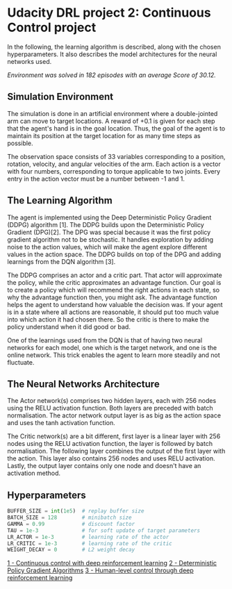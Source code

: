 # Udacity DRL project 2: Continuous Control project

In the following, the learning algorithm is described, along with the chosen hyperparameters. It also describes the model architectures for the neural networks used.

_Environment was solved in 182 episodes with an average Score of 30.12._


## Simulation Environment

The simulation is done in an artificial environment where a double-jointed arm can move to target locations. A reward of +0.1 is given for each step that the agent's hand is in the goal location. Thus, the goal of the agent is to maintain its position at the target location for as many time steps as possible.

The observation space consists of 33 variables corresponding to a position, rotation, velocity, and angular velocities of the arm. Each action is a vector with four numbers, corresponding to torque applicable to two joints. Every entry in the action vector must be a number between -1 and 1.


## The Learning Algorithm 

The agent is implemented using the Deep Deterministic Policy Gradient (DDPG) algorithm [1]. The DDPG builds upon the Deterministic Policy Gradient (DPG)[2]. The DPG was special because it was the first policy gradient algorithm not to be stochastic. It handles exploration by adding noise to the action values, which will make the agent explore different values in the action space. The DDPG builds on top of the DPG and adding learnings from the DQN algorithm [3]. 

The DDPG comprises an actor and a critic part. That actor will approximate the policy, while the critic approximates an advantage function. Our goal is to create a policy which will recommend the right actions in each state, so why the advantage function then, you might ask. The advantage function helps the agent to understand how valuable the decision was. If your agent is in a state where all actions are reasonable, it should put too much value into which action it had chosen there. So the critic is there to make the policy understand when it did good or bad. 

One of the learnings used from the DQN is that of having two neural networks for each model, one which is the target network, and one is the online network. This trick enables the agent to learn more steadily and not fluctuate. 

## The Neural Networks Architecture

The Actor network(s) comprises two hidden layers, each with 256 nodes using the RELU activation function. Both layers are preceded with batch normalisation.  The actor network output layer is as big as the action space and uses the tanh activation function. 

The Critic network(s) are a bit different, first layer is a linear layer with 256 nodes using the RELU activation function, the layer is followed by batch normalisation. The following layer combines the output of the first layer with the action. This layer also contains 256 nodes and uses RELU activation. Lastly, the output layer contains only one node and doesn't have an activation method. 

## Hyperparameters

``` python
BUFFER_SIZE = int(1e5)  # replay buffer size
BATCH_SIZE = 128        # minibatch size
GAMMA = 0.99            # discount factor
TAU = 1e-3              # for soft update of target parameters
LR_ACTOR = 1e-3         # learning rate of the actor 
LR_CRITIC = 1e-3        # learning rate of the critic
WEIGHT_DECAY = 0        # L2 weight decay
```


[1 - Continuous control with deep reinforcement learning](https://arxiv.org/abs/1509.02971)
[2 - Deterministic Policy Gradient Algorithms](http://proceedings.mlr.press/v32/silver14.pdf)
[3 - Human-level control through deep reinforcement learning](https://www.nature.com/articles/nature14236)